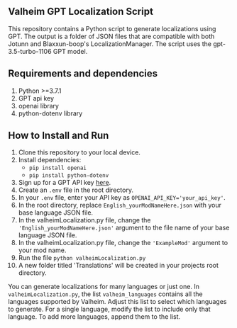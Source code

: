 ## Valheim GPT Localization Script

This repository contains a Python script to generate localizations using GPT. The output is a folder of JSON files that are compatible with both Jotunn and Blaxxun-boop's LocalizationManager. The script uses the gpt-3.5-turbo-1106 GPT model.

## Requirements and dependencies
1. Python >=3.7.1 
2. GPT api key
3. openai library
4. python-dotenv library

## How to Install and Run

1. Clone this repository to your local device.
2. Install dependencies:
    - `pip install openai`
    - `pip install python-dotenv`
3. Sign up for a GPT API key [here](https://auth0.openai.com/u/signup/identifier?state=hKFo2SBpUEIxZ1pVY29xaGxmRDFITWJ1MDJtSE1XYW9mTkl5UqFur3VuaXZlcnNhbC1sb2dpbqN0aWTZIHV4QkpPTkg2aXlVSi13VjhrWmluMzdBaWhHZkh5RFJIo2NpZNkgRFJpdnNubTJNdTQyVDNLT3BxZHR3QjNOWXZpSFl6d0Q).
4. Create an `.env` file in the root directory.
5. In your `.env` file, enter your API key as `OPENAI_API_KEY='your_api_key'`.
6. In the root directory, replace `English_yourModNameHere.json` with your base language JSON file.
7. In the valheimLocalization.py file, change the `'English_yourModNameHere.json'` argument to the file name of your base language JSON file.
8. In the valheimLocalization.py file, change the `'ExampleMod'` argument to your mod name.
8. Run the file `python valheimLocalization.py`
9. A new folder titled 'Translations' will be created in your projects root directory. 

You can generate localizations for many languages or just one. In `valheimLocalization.py`, the list `valheim_languages` contains all the languages supported by Valheim. Adjust this list to select which languages to generate. For a single language, modify the list to include only that language. To add more languages, append them to the list.
